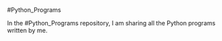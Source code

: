 #Python_Programs

In the #Python_Programs repository, I am sharing all the Python programs written by me.
